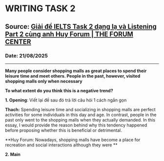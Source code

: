 # WRITING TASK 2

## Source: [Giải đề IELTS Task 2 dạng lạ và Listening Part 2 cùng anh Huy Forum | THE FORUM CENTER](https://www.youtube.com/watch?v=KWMoHUoApSY)

### Date: 21/08/2025
---

**Many people consider shopping malls as great places to spend their leisure time and meet others. People in the past, however, visited shopping malls only when necessary**

**To what extent do you think this is a negative trend?**

**1. Opening**: Viết lại đề sau đó trả lời câu hỏi 1 cách ngắn gọn

**Thach:** Spending leisure time and socializing in shopping malls are perfect activities for some individuals in this day and age. In contrast, people in the past only went to the shopping malls when they actually demanded. In this essay, I would provide the reason behind why this tendency happened before proposing whether this is beneficial or detrimental.

**Huy Forum: Nowadays, shopping malls have become a place for recreation and social interactions although they were **

**2. Main**

